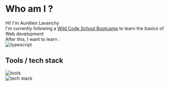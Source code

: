 # Who am I ?

Hi! I'm Aurélien Lavanchy  
I'm currently following a [Wild Code School Bootcamp](https://www.wildcodeschool.com/fr-fr/formations-developpement-web/formation-developpeur-web-a-distance) to learn the basics of Web development  
After this, I want to learn :  
![typescript](https://skillicons.dev/icons?i=typescript,rust)

## Tools / tech stack

![tools](https://skillicons.dev/icons?i=linux,git,vscode,visualstudio,pycharm,postman,figma)  
![tech stack](https://skillicons.dev/icons?i=html,css,js,nodejs,pnpm,bun,react,vite,express)  

<!--
## Socials
- LinkedIn (none yet)
- Discord
-->
